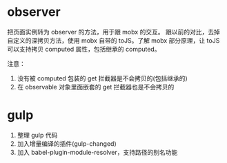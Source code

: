 # observer
把页面实例转为 observer 的方法，用于跟 mobx 的交互。
跟以前的对比，去掉自定义的深拷贝方法，使用 mobx 自带的 toJS。了解 mobx 部分原理，让 toJS 可以支持拷贝 computed 属性，包括继承的 computed。

注意：
1. 没有被 computed 包装的 get 拦截器是不会拷贝的(包括继承的)
2. 在 observable 对象里面嵌套的 get 拦截器也是不会拷贝的

# gulp
1. 整理 gulp 代码
2. 加入增量编译的插件(gulp-changed)
3. 加入 babel-plugin-module-resolver，支持路径的别名功能
